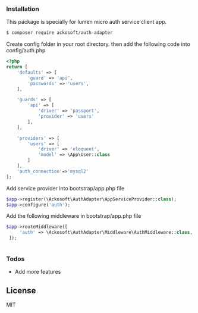 
### Installation

This package is specially for lumen micro auth service client app.

```sh
$ composer require ackosoft/auth-adapter
```

Create config folder in your root directory. then add the following code into config/auth.php

```php
<?php
return [
    'defaults' => [
        'guard' => 'api',
        'passwords' => 'users',
    ],

    'guards' => [
        'api' => [
            'driver' => 'passport',
            'provider' => 'users'
        ],
    ],

    'providers' => [
        'users' => [
            'driver' => 'eloquent',
            'model' => \App\User::class
        ]
    ],
    'auth_connection'=>'mysql2'
];

```
Add service provider into bootstrap/app.php file
```php
$app->register(\Ackosoft\AuthAdapter\AppServiceProvider::class);
$app->configure('auth');
```
Add the following middleware in bootstrap/app.php file
```php
$app->routeMiddleware([
     'auth' => \Ackosoft\AuthAdapter\Middleware\AuthMiddleware::class,
 ]);
 
```

### Todos

 - Add more features

License
----

MIT
